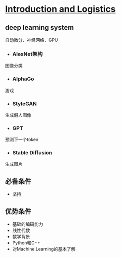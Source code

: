 # [Introduction and Logistics](https://www.youtube.com/watch?v=ftP5HeOvsI0)

## deep learning system

自动微分、神经网络、GPU

* ### AlexNet架构

图像分类

* ### AlphaGo

游戏

* ### StyleGAN

生成假人图像

* ### GPT

预测下一个token

* ### Stable Diffusion

生成图片

## 必备条件

* 坚持

## 优势条件

* 基础的编码能力
* 线性代数
* 数学背景
* Python和C++
* 对Machine Learning的基本了解
